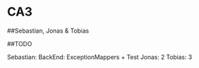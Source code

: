 # CA3

##Sebastian, Jonas & Tobias

##TODO

Sebastian: BackEnd: ExceptionMappers + Test
Jonas: 2
Tobias: 3
